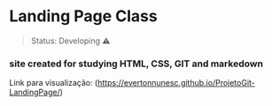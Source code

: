 # Landing Page Class #

> Status: Developing ⚠️

### site created for studying HTML, CSS, GIT and markedown ###

Link para visualização:
(https://evertonnunesc.github.io/ProjetoGit-LandingPage/)



